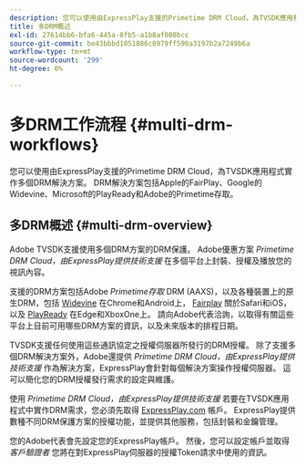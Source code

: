 ```yaml
---
description: 您可以使用由ExpressPlay支援的Primetime DRM Cloud，為TVSDK應用程式實作多個DRM解決方案。 DRM解決方案包括Apple的FairPlay、Google的Widevine、Microsoft的PlayReady和Adobe的Primetime存取。
title: 多DRM概述
exl-id: 27614bb6-bfa6-445a-8fb5-a1b8af080bcc
source-git-commit: be43bbbd1051886c8979ff590a3197b2a7249b6a
workflow-type: tm+mt
source-wordcount: '299'
ht-degree: 0%

---
```


# 多DRM工作流程 {#multi-drm-workflows}

您可以使用由ExpressPlay支援的Primetime DRM Cloud，為TVSDK應用程式實作多個DRM解決方案。 DRM解決方案包括Apple的FairPlay、Google的Widevine、Microsoft的PlayReady和Adobe的Primetime存取。

## 多DRM概述 {#multi-drm-overview}

Adobe TVSDK支援使用多個DRM方案的DRM保護。 Adobe優惠方案 *Primetime DRM Cloud，由ExpressPlay提供技術支援* 在多個平台上封裝、授權及播放您的視訊內容。

支援的DRM方案包括Adobe *Primetime存取* DRM (AAXS)，以及各種裝置上的原生DRM，包括 [Widevine](https://www.widevine.com) 在Chrome和Android上， [Fairplay](https://developer.apple.com/streaming/fps/) 關於Safari和iOS，以及 [PlayReady](https://www.microsoft.com/playready/) 在Edge和XboxOne上。 請向Adobe代表洽詢，以取得有關這些平台上目前可用哪些DRM方案的資訊，以及未來版本的排程日期。

TVSDK支援任何使用這些通訊協定之授權伺服器所發行的DRM授權。 除了支援多個DRM解決方案外，Adobe還提供 *Primetime DRM Cloud，由ExpressPlay提供技術支援* 作為解決方案，ExpressPlay會針對每個解決方案操作授權伺服器。 這可以簡化您的DRM授權發行需求的設定與維護。

使用 *Primetime DRM Cloud，由ExpressPlay提供技術支援* 若要在TVSDK應用程式中實作DRM需求，您必須先取得 [ExpressPlay.com](https://www.expressplay.com) 帳戶。 ExpressPlay提供數種不同DRM保護方案的授權功能，並提供其他服務，包括封裝和金鑰管理。

您的Adobe代表會先設定您的ExpressPlay帳戶。 然後，您可以設定帳戶並取得 *客戶驗證者* 您將在對ExpressPlay伺服器的授權Token請求中使用的資訊。
